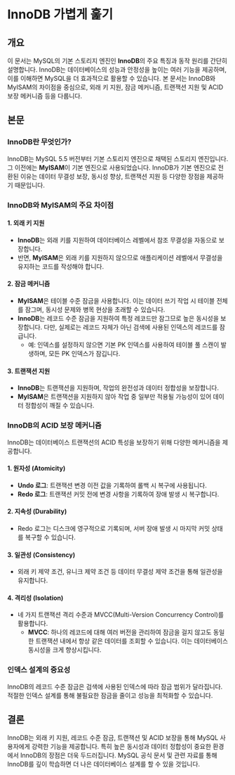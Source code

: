 # InnoDB 가볍게 훑기

## 개요
이 문서는 MySQL의 기본 스토리지 엔진인 **InnoDB**의 주요 특징과 동작 원리를 간단히 설명합니다. InnoDB는 데이터베이스의 성능과 안정성을 높이는 여러 기능을 제공하며, 이를 이해하면 MySQL을 더 효과적으로 활용할 수 있습니다. 본 문서는 InnoDB와 MyISAM의 차이점을 중심으로, 외래 키 지원, 잠금 메커니즘, 트랜잭션 지원 및 ACID 보장 메커니즘 등을 다룹니다.

## 본문

### InnoDB란 무엇인가?
InnoDB는 MySQL 5.5 버전부터 기본 스토리지 엔진으로 채택된 스토리지 엔진입니다. 그 이전에는 **MyISAM**이 기본 엔진으로 사용되었습니다. InnoDB가 기본 엔진으로 전환된 이유는 데이터 무결성 보장, 동시성 향상, 트랜잭션 지원 등 다양한 장점을 제공하기 때문입니다.

### InnoDB와 MyISAM의 주요 차이점

#### 1. 외래 키 지원
- **InnoDB**는 외래 키를 지원하여 데이터베이스 레벨에서 참조 무결성을 자동으로 보장합니다.
- 반면, **MyISAM**은 외래 키를 지원하지 않으므로 애플리케이션 레벨에서 무결성을 유지하는 코드를 작성해야 합니다.

#### 2. 잠금 메커니즘
- **MyISAM**은 테이블 수준 잠금을 사용합니다. 이는 데이터 쓰기 작업 시 테이블 전체를 잠그며, 동시성 문제와 병목 현상을 초래할 수 있습니다.
- **InnoDB**는 레코드 수준 잠금을 지원하여 특정 레코드만 잠그므로 높은 동시성을 보장합니다. 다만, 실제로는 레코드 자체가 아닌 검색에 사용된 인덱스의 레코드를 잠급니다.
  - 예: 인덱스를 설정하지 않으면 기본 PK 인덱스를 사용하여 테이블 풀 스캔이 발생하며, 모든 PK 인덱스가 잠깁니다.

#### 3. 트랜잭션 지원
- **InnoDB**는 트랜잭션을 지원하며, 작업의 완전성과 데이터 정합성을 보장합니다.
- **MyISAM**은 트랜잭션을 지원하지 않아 작업 중 일부만 적용될 가능성이 있어 데이터 정합성이 깨질 수 있습니다.

### InnoDB의 ACID 보장 메커니즘
InnoDB는 데이터베이스 트랜잭션의 ACID 특성을 보장하기 위해 다양한 메커니즘을 제공합니다.

#### 1. 원자성 (Atomicity)
- **Undo 로그**: 트랜잭션 변경 이전 값을 기록하여 롤백 시 복구에 사용됩니다.
- **Redo 로그**: 트랜잭션 커밋 전에 변경 사항을 기록하여 장애 발생 시 복구합니다.

#### 2. 지속성 (Durability)
- Redo 로그는 디스크에 영구적으로 기록되며, 서버 장애 발생 시 마지막 커밋 상태를 복구할 수 있습니다.

#### 3. 일관성 (Consistency)
- 외래 키 제약 조건, 유니크 제약 조건 등 데이터 무결성 제약 조건을 통해 일관성을 유지합니다.

#### 4. 격리성 (Isolation)
- 네 가지 트랜잭션 격리 수준과 MVCC(Multi-Version Concurrency Control)를 활용합니다.
  - **MVCC**: 하나의 레코드에 대해 여러 버전을 관리하여 잠금을 걸지 않고도 동일한 트랜잭션 내에서 항상 같은 데이터를 조회할 수 있습니다. 이는 데이터베이스 동시성을 크게 향상시킵니다.

### 인덱스 설계의 중요성
InnoDB의 레코드 수준 잠금은 검색에 사용된 인덱스에 따라 잠금 범위가 달라집니다. 적절한 인덱스 설계를 통해 불필요한 잠금을 줄이고 성능을 최적화할 수 있습니다.

## 결론
InnoDB는 외래 키 지원, 레코드 수준 잠금, 트랜잭션 및 ACID 보장을 통해 MySQL 사용자에게 강력한 기능을 제공합니다. 특히 높은 동시성과 데이터 정합성이 중요한 환경에서 InnoDB의 장점은 더욱 두드러집니다. MySQL 공식 문서 및 관련 자료를 통해 InnoDB를 깊이 학습하면 더 나은 데이터베이스 설계를 할 수 있을 것입니다.